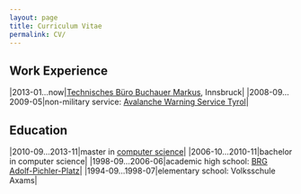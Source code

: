 ```yaml
---
layout: page
title: Curriculum Vitae
permalink: CV/
---
```


Work Experience
---------------

|2013-01…now|[Technisches Büro Buchauer Markus](https://www.tbbm.at/), Innsbruck|
|2008-09…2009-05|non-military service: [Avalanche Warning Service Tyrol](http://lawine.tirol.gv.at/en/)|

Education
---------

|2010-09…2013-11|master in [computer science](ComputerScience)|
|2006-10…2010-11|bachelor in computer science|
|1998-09…2006-06|academic high school: [BRG Adolf-Pichler-Platz](http://www.brg-app.tsn.at/)|
|1994-09…1998-07|elementary school: Volksschule Axams|
